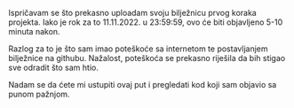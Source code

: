 Ispričavam se što prekasno uploadam svoju bilježnicu prvog koraka projekta. Iako je rok za to 11.11.2022. u 23:59:59, ovo će biti objavljeno 5-10 minuta nakon.

Razlog za to je što sam imao poteškoće sa internetom te postavljanjem bilježnice na githubu. Nažalost, poteškoća se prekasno riješila da bih stigao sve odradit što sam htio. 

Nadam se da ćete mi ustupiti ovaj put i pregledati kod koji sam objavio sa punom pažnjom.